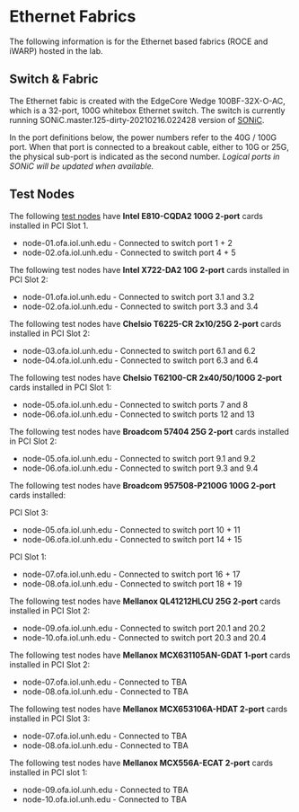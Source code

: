 # Ethernet Fabrics

The following information is for the Ethernet based fabrics (ROCE and iWARP)
hosted in the lab.

## Switch & Fabric

The Ethernet fabic is created with the EdgeCore Wedge 100BF-32X-O-AC, which is
a 32-port, 100G whitebox Ethernet switch.  The switch is currently running
SONiC.master.125-dirty-20210216.022428 version of [SONiC](https://azure.github.io/SONiC/).

In the port definitions below, the power numbers refer to the 40G / 100G port. When
that port is connected to a breakout cable, either to 10G or 25G, the physical
sub-port is indicated as the second number.  *Logical ports in SONiC will be updated
when available.*

## Test Nodes

The following [test nodes](test_nodes.md) have **Intel E810-CQDA2 100G 2-port** cards installed in PCI Slot 1.

* node-01.ofa.iol.unh.edu - Connected to switch port 1 + 2
* node-02.ofa.iol.unh.edu - Connected to switch port 4 + 5

The following test nodes have **Intel X722-DA2 10G 2-port** cards installed in PCI Slot 2:

* node-01.ofa.iol.unh.edu - Connected to switch port 3.1 and 3.2
* node-02.ofa.iol.unh.edu - Connected to switch port 3.3 and 3.4

The following test nodes have **Chelsio T6225-CR 2x10/25G 2-port** cards installed in PCI Slot 2:

* node-03.ofa.iol.unh.edu - Connected to switch port 6.1 and 6.2
* node-04.ofa.iol.unh.edu - Connected to switch port 6.3 and 6.4

The following test nodes have **Chelsio T62100-CR 2x40/50/100G 2-port** cards installed in PCI Slot 1:

* node-05.ofa.iol.unh.edu - Connected to switch ports 7 and 8
* node-06.ofa.iol.unh.edu - Connected to switch ports 12 and 13

The following test nodes have **Broadcom 57404 25G 2-port** cards installed in PCI Slot 2:

* node-05.ofa.iol.unh.edu - Connected to switch port 9.1 and 9.2
* node-06.ofa.iol.unh.edu - Connected to switch port 9.3 and 9.4

The following test nodes have **Broadcom 957508-P2100G 100G 2-port** cards installed:

PCI Slot 3:

* node-05.ofa.iol.unh.edu - Connected to switch port 10 + 11
* node-06.ofa.iol.unh.edu - Connected to switch port 14 + 15

PCI Slot 1:

* node-07.ofa.iol.unh.edu - Connected to switch port 16 + 17
* node-08.ofa.iol.unh.edu - Connected to switch port 18 + 19

The following test nodes have **Mellanox QL41212HLCU 25G 2-port** cards installed in PCI Slot 2:

* node-09.ofa.iol.unh.edu - Connected to switch port 20.1 and 20.2
* node-10.ofa.iol.unh.edu - Connected to switch port 20.3 and 20.4

The following test nodes have **Mellanox MCX631105AN-GDAT 1-port** cards installed in PCI Slot 2:

* node-07.ofa.iol.unh.edu - Connected to TBA
* node-08.ofa.iol.unh.edu - Connected to TBA

The following test nodes have **Mellanox MCX653106A-HDAT 2-port** cards installed in PCI Slot 3:

* node-07.ofa.iol.unh.edu - Connected to TBA
* node-08.ofa.iol.unh.edu - Connected to TBA

The following test nodes have **Mellanox MCX556A-ECAT 2-port** cards installed in PCI slot 1:

* node-09.ofa.iol.unh.edu - Connected to TBA
* node-10.ofa.iol.unh.edu - Connected to TBA
